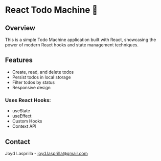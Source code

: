 # React Todo Machine 🚀

## Overview
This is a simple Todo Machine application built with React, showcasing the power of modern React hooks and state management techniques.

## Features

 - Create, read, and delete todos
 - Persist todos in local storage
 - Filter todos by status
  - Responsive design
### Uses React Hooks:
  * useState
  * useEffect
  * Custom Hooks
  * Context API

## Contact
Joyd Lasprilla - joyd.lasprilla@gmail.com

